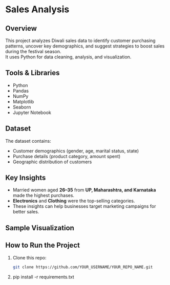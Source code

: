 # Sales Analysis

## Overview
This project analyzes Diwali sales data to identify customer purchasing patterns, uncover key demographics, and suggest strategies to boost sales during the festival season.  
It uses Python for data cleaning, analysis, and visualization.

## Tools & Libraries
- Python
- Pandas
- NumPy
- Matplotlib
- Seaborn
- Jupyter Notebook

## Dataset
The dataset contains:
- Customer demographics (gender, age, marital status, state)
- Purchase details (product category, amount spent)
- Geographic distribution of customers

## Key Insights
- Married women aged **26–35** from **UP, Maharashtra, and Karnataka** made the highest purchases.
- **Electronics** and **Clothing** were the top-selling categories.
- These insights can help businesses target marketing campaigns for better sales.

## Sample Visualization


## How to Run the Project
1. Clone this repo:
   ```bash
   git clone https://github.com/YOUR_USERNAME/YOUR_REPO_NAME.git
   
2. pip install -r requirements.txt
